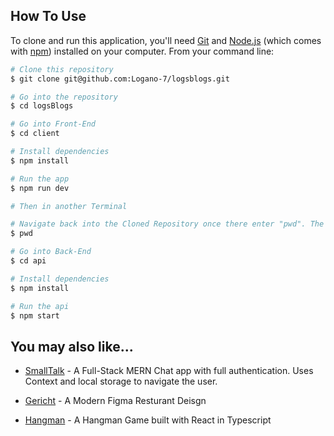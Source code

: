 ## How To Use

To clone and run this application, you'll need [Git](https://git-scm.com) and [Node.js](https://nodejs.org/en/download/) (which comes with [npm](http://npmjs.com)) installed on your computer. From your command line:

```bash
# Clone this repository
$ git clone git@github.com:Logano-7/logsblogs.git

# Go into the repository
$ cd logsBlogs

# Go into Front-End
$ cd client

# Install dependencies
$ npm install

# Run the app
$ npm run dev

# Then in another Terminal

# Navigate back into the Cloned Repository once there enter "pwd". The result should end with .../fullStackBlog
$ pwd

# Go into Back-End
$ cd api

# Install dependencies
$ npm install

# Run the api
$ npm start
```

## You may also like...

- [SmallTalk](https://github.com/Logano-7/smalltalk) - A Full-Stack MERN Chat app with full authentication. Uses Context and local storage to navigate the user. 

- [Gericht](https://github.com/Logano-7/gerichtResturantDesign) - A Modern Figma Resturant Deisgn

- [Hangman](https://github.com/Logano-7/hangmanTS) - A Hangman Game built with React in Typescript